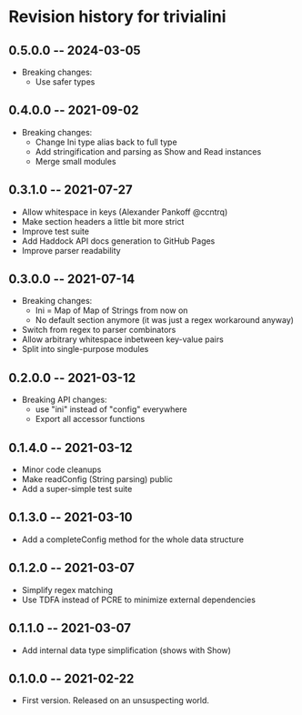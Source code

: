 # Revision history for trivialini

## 0.5.0.0 -- 2024-03-05

* Breaking changes:
    * Use safer types

## 0.4.0.0 -- 2021-09-02

* Breaking changes:
    * Change Ini type alias back to full type
    * Add stringification and parsing as Show and Read instances
    * Merge small modules

## 0.3.1.0 -- 2021-07-27

* Allow whitespace in keys (Alexander Pankoff @ccntrq)
* Make section headers a little bit more strict
* Improve test suite
* Add Haddock API docs generation to GitHub Pages
* Improve parser readability

## 0.3.0.0 -- 2021-07-14

* Breaking changes:
    * Ini = Map of Map of Strings from now on
    * No default section anymore (it was just a regex workaround anyway)
* Switch from regex to parser combinators
* Allow arbitrary whitespace inbetween key-value pairs
* Split into single-purpose modules

## 0.2.0.0 -- 2021-03-12

* Breaking API changes:
    * use "ini" instead of "config" everywhere
    * Export all accessor functions

## 0.1.4.0 -- 2021-03-12

* Minor code cleanups
* Make readConfig (String parsing) public
* Add a super-simple test suite

## 0.1.3.0 -- 2021-03-10

* Add a completeConfig method for the whole data structure

## 0.1.2.0 -- 2021-03-07

* Simplify regex matching
* Use TDFA instead of PCRE to minimize external dependencies

## 0.1.1.0 -- 2021-03-07

* Add internal data type simplification (shows with Show)

## 0.1.0.0 -- 2021-02-22

* First version. Released on an unsuspecting world.
